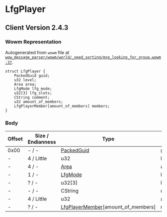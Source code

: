 # LfgPlayer

## Client Version 2.4.3

### Wowm Representation

Autogenerated from `wowm` file at [`wow_message_parser/wowm/world/_need_sorting/msg_looking_for_group.wowm:37`](https://github.com/gtker/wow_messages/tree/main/wow_message_parser/wowm/world/_need_sorting/msg_looking_for_group.wowm#L37).
```rust,ignore
struct LfgPlayer {
    PackedGuid guid;
    u32 level;
    Area area;
    LfgMode lfg_mode;
    u32[3] lfg_slots;
    CString comment;
    u32 amount_of_members;
    LfgPlayerMember[amount_of_members] members;
}
```
### Body

| Offset | Size / Endianness | Type | Name | Description | Comment |
| ------ | ----------------- | ---- | ---- | ----------- | ------- |
| 0x00 | - / - | [PackedGuid](../spec/packed-guid.md) | guid |  |  |
| - | 4 / Little | u32 | level |  |  |
| - | 4 / - | [Area](area.md) | area |  |  |
| - | 1 / - | [LfgMode](lfgmode.md) | lfg_mode |  |  |
| - | ? / - | u32[3] | lfg_slots |  |  |
| - | - / - | CString | comment |  |  |
| - | 4 / Little | u32 | amount_of_members |  |  |
| - | ? / - | [LfgPlayerMember](lfgplayermember.md)[amount_of_members] | members |  |  |

